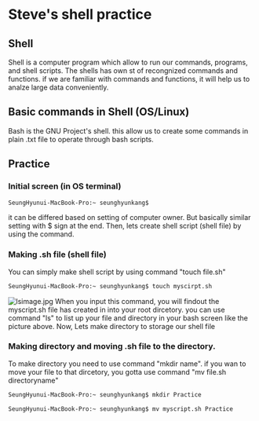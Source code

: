 # Steve's shell practice
## Shell

Shell is a computer program which allow to run our commands, programs, and shell scripts. The shells has own st of recongnized commands and functions. if we are familiar with commands and functions, it will help us to analze large data conveniently.

## Basic commands in Shell (OS/Linux)
Bash is the GNU Project's shell. this allow us to create some commands in plain .txt file to operate through bash scripts.

## Practice 

### Initial screen (in OS terminal)
```sh
SeungHyunui-MacBook-Pro:~ seunghyunkang$
```
it can be differed based on setting of computer owner. But basically similar setting with $ sign at the end. Then, lets create shell script (shell file) by using the command. 

### Making .sh file (shell file)
You can simply make shell script by using command "touch file.sh"
```sh
SeungHyunui-MacBook-Pro:~ seunghyunkang$ touch myscirpt.sh
```
![lsimage.jpg](https://www.dropbox.com/s/6quk98327e9mv4w/lsimage.jpg?dl=0&raw=1)
When you input this command, you will findout the myscript.sh file has created in into your root dircetory. you can use command "ls" to list up your file and directory in your bash screen like the picture above. Now, Lets make directory to storage our shell file 

### Making directory and moving .sh file to the directory.
To make directory you need to use command "mkdir name". if you wan to move your file to that dircetory, you gotta use command "mv file.sh directoryname"
```sh
SeungHyunui-MacBook-Pro:~ seunghyunkang$ mkdir Practice
```
```sh
SeungHyunui-MacBook-Pro:~ seunghyunkang$ mv myscript.sh Practice
```
